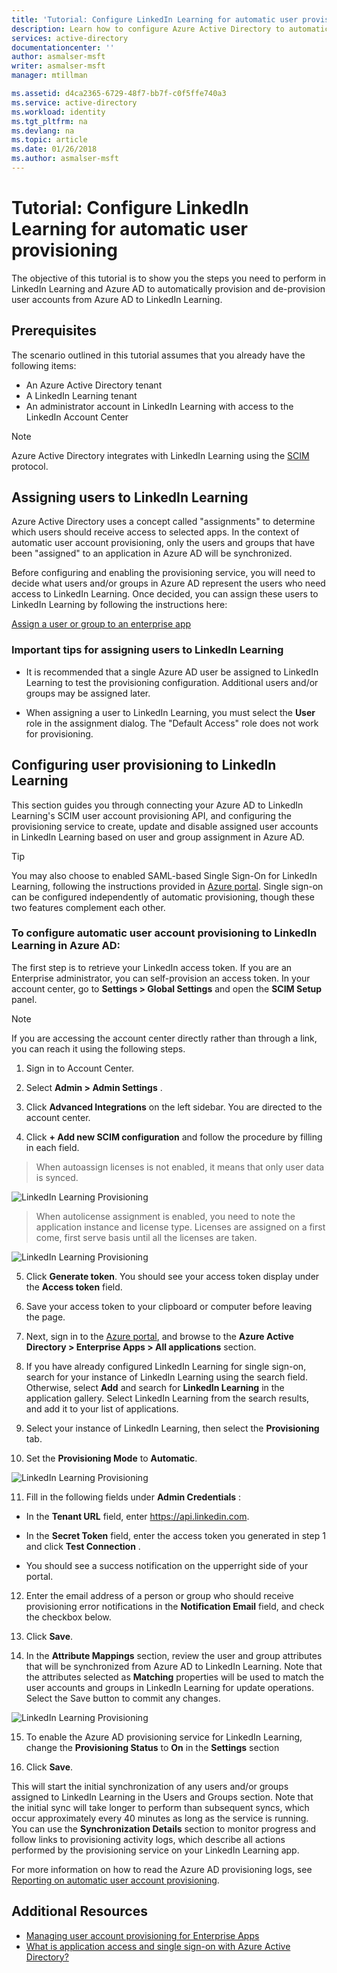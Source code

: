 ```yaml
---
title: 'Tutorial: Configure LinkedIn Learning for automatic user provisioning with Azure Active Directory | Microsoft Docs'
description: Learn how to configure Azure Active Directory to automatically provision and de-provision user accounts to LinkedIn Learning.
services: active-directory
documentationcenter: ''
author: asmalser-msft
writer: asmalser-msft
manager: mtillman

ms.assetid: d4ca2365-6729-48f7-bb7f-c0f5ffe740a3
ms.service: active-directory
ms.workload: identity
ms.tgt_pltfrm: na
ms.devlang: na
ms.topic: article
ms.date: 01/26/2018
ms.author: asmalser-msft
---
```


# Tutorial: Configure LinkedIn Learning for automatic user provisioning


The objective of this tutorial is to show you the steps you need to perform in LinkedIn Learning and Azure AD to automatically provision and de-provision user accounts from Azure AD to LinkedIn Learning. 

## Prerequisites

The scenario outlined in this tutorial assumes that you already have the following items:

*   An Azure Active Directory tenant
*   A LinkedIn Learning tenant 
*   An administrator account in LinkedIn Learning with access to the LinkedIn Account Center

> [!NOTE]
> Azure Active Directory integrates with LinkedIn Learning using the [SCIM](http://www.simplecloud.info/) protocol.

## Assigning users to LinkedIn Learning

Azure Active Directory uses a concept called "assignments" to determine which users should receive access to selected apps. In the context of automatic user account provisioning, only the users and groups that have been "assigned" to an application in Azure AD will be synchronized. 

Before configuring and enabling the provisioning service, you will need to decide what users and/or groups in Azure AD represent the users who need access to LinkedIn Learning. Once decided, you can assign these users to LinkedIn Learning by following the instructions here:

[Assign a user or group to an enterprise app](active-directory-coreapps-assign-user-azure-portal.md)

### Important tips for assigning users to LinkedIn Learning

*	It is recommended that a single Azure AD user be assigned to LinkedIn Learning to test the provisioning configuration. Additional users and/or groups may be assigned later.

*	When assigning a user to LinkedIn Learning, you must select the **User** role in the assignment dialog. The "Default Access" role does not work for provisioning.


## Configuring user provisioning to LinkedIn Learning

This section guides you through connecting your Azure AD to LinkedIn Learning's SCIM user account provisioning API, and configuring the provisioning service to create, update and disable assigned user accounts in LinkedIn Learning based on user and group assignment in Azure AD.

> [!TIP]
> You may also choose to enabled SAML-based Single Sign-On for LinkedIn Learning, following the instructions provided in [Azure portal](https://portal.azure.com). Single sign-on can be configured independently of automatic provisioning, though these two features complement each other.


### To configure automatic user account provisioning to LinkedIn Learning in Azure AD:


The first step is to retrieve your LinkedIn access token. If you are an Enterprise administrator, you can self-provision an
    access token. In your account center, go to **Settings &gt; Global Settings** and open the **SCIM Setup** panel.

> [!NOTE]
> If you are accessing the account center directly rather than through a link, you can reach it using the following steps.

1)  Sign in to Account Center.

2)  Select **Admin &gt; Admin Settings** .

3)  Click **Advanced Integrations** on the left sidebar. You are
    directed to the account center.

4)  Click **+ Add new SCIM configuration** and follow the procedure by
    filling in each field.

> When auto­assign licenses is not enabled, it means that only user
> data is synced.

![LinkedIn Learning Provisioning](./media/active-directory-saas-linkedinlearning-provisioning-tutorial/linkedin_1.PNG)

> When auto­license assignment is enabled, you need to note the
> application instance and license type. Licenses are assigned on a
> first come, first serve basis until all the licenses are taken.

![LinkedIn Learning Provisioning](./media/active-directory-saas-linkedinlearning-provisioning-tutorial/linkedin_2.PNG)

5)  Click **Generate token**. You should see your access token display
    under the **Access token** field.

6)  Save your access token to your clipboard or computer before leaving
    the page.

7) Next, sign in to the [Azure portal](https://portal.azure.com), and browse to the **Azure Active Directory > Enterprise Apps > All applications**  section.

8) If you have already configured LinkedIn Learning for single sign-on, search for your instance of LinkedIn Learning using the search field. Otherwise, select **Add** and search for **LinkedIn Learning** in the application gallery. Select LinkedIn Learning from the search results, and add it to your list of applications.

9)	Select your instance of LinkedIn Learning, then select the **Provisioning** tab.

10)	Set the **Provisioning Mode** to **Automatic**.

![LinkedIn Learning Provisioning](./media/active-directory-saas-linkedinlearning-provisioning-tutorial/linkedin_3.PNG)

11)  Fill in the following fields under **Admin Credentials** :

* In the **Tenant URL** field, enter https://api.linkedin.com.

* In the **Secret Token** field, enter the access token you generated in step 1 and click **Test Connection** .

* You should see a success notification on the upper­right side of
    your portal.

12) Enter the email address of a person or group who should receive provisioning error notifications in the **Notification Email** field, and check the checkbox below.

13) Click **Save**. 

14) In the **Attribute Mappings** section, review the user and group attributes that will be synchronized from Azure AD to LinkedIn Learning. Note that the attributes selected as **Matching** properties will be used to match the user accounts and groups in LinkedIn Learning for update operations. Select the Save button to commit any changes.

![LinkedIn Learning Provisioning](./media/active-directory-saas-linkedinlearning-provisioning-tutorial/linkedin_4.PNG)

15) To enable the Azure AD provisioning service for LinkedIn Learning, change the **Provisioning Status** to **On** in the **Settings** section

16) Click **Save**. 

This will start the initial synchronization of any users and/or groups assigned to LinkedIn Learning in the Users and Groups section. Note that the initial sync will take longer to perform than subsequent syncs, which occur approximately every 40 minutes as long as the service is running. You can use the **Synchronization Details** section to monitor progress and follow links to provisioning activity logs, which describe all actions performed by the provisioning service on your LinkedIn Learning app.

For more information on how to read the Azure AD provisioning logs, see [Reporting on automatic user account provisioning](active-directory-saas-provisioning-reporting.md).

## Additional Resources

* [Managing user account provisioning for Enterprise Apps](active-directory-enterprise-apps-manage-provisioning.md)
* [What is application access and single sign-on with Azure Active Directory?](active-directory-appssoaccess-whatis.md)
